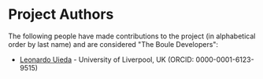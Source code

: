 # Project Authors

The following people have made contributions to the project (in alphabetical
order by last name) and are considered "The Boule Developers":

* [Leonardo Uieda](https://github.com/leouieda) - University of Liverpool, UK (ORCID: 0000-0001-6123-9515)
